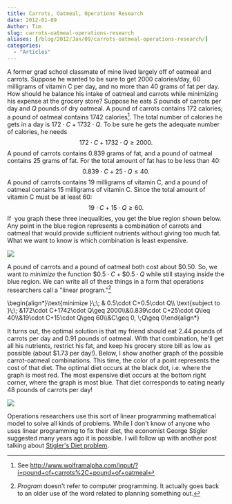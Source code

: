 ```yaml
---
title: Carrots, Oatmeal, Operations Research
date: 2012-01-09
Author: Tim
slug: carrots-oatmeal-operations-research
aliases: [/blog/2012/Jan/09/carrots-oatmeal-operations-research/]
categories:
  - "Articles"
---
```


A former grad school classmate of mine lived largely off of oatmeal and carrots. Suppose he wanted to be sure to get 2000 calories/day, 60 milligrams of vitamin C per day, and no more than 40 grams of fat per day. How should he balance his intake of oatmeal and carrots while minimizing his expense at the grocery store? Suppose he eats $S$ pounds of carrots per day and $Q$ pounds of dry oatmeal. A pound of carrots contains 172 calories; a pound of oatmeal contains 1742 calories[^1what]. The total number of calories he gets in a day is $172\cdot C+1732\cdot Q.$ To be sure he gets the adequate number of calories, he needs $$172\cdot C+1732\cdot Q\geq 2000.$$ A pound of carrots contains 0.839 grams of fat, and a pound of oatmeal contains 25 grams of fat. For the total amount of fat has to be less than 40: $$0.839\cdot C+25\cdot Q\leq 40.$$ A pound of carrots contains 19 milligrams of vitamin C, and a pound of oatmeal contains 15 milligrams of vitamin C. Since the total amount of vitamin C must be at least 60: $$19\cdot C+15\cdot Q\geq 60.$$ If  you graph these three inequalities, you get the blue region shown below. Any point in the blue region represents a combination of carrots and oatmeal that would provide sufficient nutrients without giving too much fat. What we want to know is which combination is least expensive.

[![](/uploads/2012/01/Whats-a-Stigler-Diet-Feasible1.gif)](/uploads/2012/01/Whats-a-Stigler-Diet-Feasible1.gif)

A pound of carrots and a pound of oatmeal both cost about \$0.50. So, we want _to minimize_ the function $\$0.5\cdot C+\$0.5\cdot Q$ while still staying inside the blue region. We can write all of these things in a form that operations researchers call a "linear program."[^2what]

<div>
\begin{align*}\text{minimize }\;\; & 0.5\cdot C+0.5\cdot Q\\ \text{subject to }\;\; &172\cdot C+1742\cdot Q\geq 2000\\&0.839\cdot C+25\cdot Q\leq 40\\&19\cdot C+15\cdot Q\geq 60\\&C\geq 0, \;Q\geq 0\end{align*}
</div>

It turns out, the optimal solution is that my friend should eat 2.44 pounds of carrots per day and 0.91 pounds of oatmeal. With that combination, he'll get all his nutrients, restrict his fat, and keep his grocery store bill as low as possible (about \$1.73 per day!). Below, I show another graph of the possible carrot-oatmeal combinations. This time, the color of a point represents the cost of that diet. The optimal diet occurs at the black dot, i.e. where the graph is most red. The most expensive diet occurs at the bottom right corner, where the graph is most blue. That diet corresponds to eating nearly 48 pounds of carrots per day!

[![](/uploads/2012/01/Whats-a-Stigler-Diet-Temp.gif)](/uploads/2012/01/Whats-a-Stigler-Diet-Temp.gif)

Operations researchers use this sort of linear programming mathematical model to solve all kinds of problems. While I don't know of anyone who uses linear programming to fix their diet, the economist George Stigler suggested many years ago it is possible. I will follow up with another post talking about [Stigler's Diet problem](http://en.wikipedia.org/wiki/Stigler_diet).

[^1what]: See http://www.wolframalpha.com/input/?i=pound+of+carrots%2C+pound+of+oatmeal

[^2what]: _Program_ doesn't refer to computer programming. It actually goes back to an older use of the word related to planning something out.
